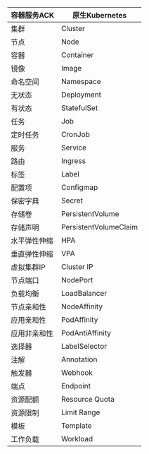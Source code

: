 | 容器服务ACK  | 原生Kubernetes        |
| ------------ | --------------------- |
| 集群         | Cluster               |
| 节点         | Node                  |
| 容器         | Container             |
| 镜像         | Image                 |
| 命名空间     | Namespace             |
| 无状态       | Deployment            |
| 有状态       | StatefulSet           |
| 任务         | Job                   |
| 定时任务     | CronJob               |
| 服务         | Service               |
| 路由         | Ingress               |
| 标签         | Label                 |
| 配置项       | Configmap             |
| 保密字典     | Secret                |
| 存储卷       | PersistentVolume      |
| 存储声明     | PersistentVolumeClaim |
| 水平弹性伸缩 | HPA                   |
| 垂直弹性伸缩 | VPA                   |
| 虚拟集群IP   | Cluster IP            |
| 节点端口     | NodePort              |
| 负载均衡     | LoadBalancer          |
| 节点亲和性   | NodeAffinity          |
| 应用亲和性   | PodAffinity           |
| 应用非亲和性 | PodAntiAffinity       |
| 选择器       | LabelSelector         |
| 注解         | Annotation            |
| 触发器       | Webhook               |
| 端点         | Endpoint              |
| 资源配额     | Resource Quota        |
| 资源限制     | Limit Range           |
| 模板         | Template              |
| 工作负载     | Workload              |



